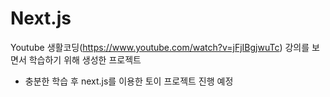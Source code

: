 # Next.js
Youtube 생활코딩(https://www.youtube.com/watch?v=jFjIBgjwuTc) 강의를 보면서 학습하기 위해 생성한 프로젝트<br>
- 충분한 학습 후 next.js를 이용한 토이 프로젝트 진행 예정
